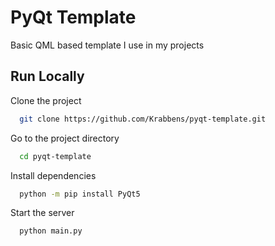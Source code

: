 
# PyQt Template

Basic QML based template I use in my projects



## Run Locally

Clone the project

```bash
  git clone https://github.com/Krabbens/pyqt-template.git
```

Go to the project directory

```bash
  cd pyqt-template
```

Install dependencies

```bash
  python -m pip install PyQt5
```

Start the server

```bash
  python main.py
```


